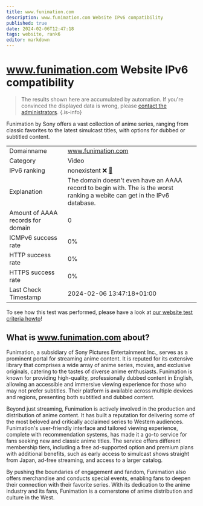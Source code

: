 ```yaml
---
title: www.funimation.com
description: www.funimation.com Website IPv6 compatibility
published: true
date: 2024-02-06T12:47:18
tags: website, rank6
editor: markdown
---
```


# www.funimation.com Website IPv6 compatibility

> The results shown here are accumulated by automation. If you're convinced the displayed data is wrong, please [contact the administrators](/howto/chat). 
{.is-info}

Funimation by Sony offers a vast collection of anime series, ranging from classic favorites to the latest simulcast titles, with options for dubbed or subtitled content.


|   |   |
| - | - |
| Domainname | www.funimation.com
| Category | Video |
| IPv6 ranking | nonexistent :x: [🔗](/howto/ranking) |
| Explanation | The domain doesn't even have an AAAA record to begin with. The is the worst ranking a webite can get in the IPv6 database. |
| Amount of AAAA records for domain | 0 |
| ICMPv6 success rate | 0%|
| HTTP success rate | 0% |
| HTTPS success rate | 0% |
| Last Check Timestamp | 2024-02-06 13:47:18+01:00 |

To see how this test was performed, please have a look at [our website test criteria howto](/howto/testcriteria/website)!


## What is www.funimation.com about?
Funimation, a subsidiary of Sony Pictures Entertainment Inc., serves as a prominent portal for streaming anime content. It is reputed for its extensive library that comprises a wide array of anime series, movies, and exclusive originals, catering to the tastes of diverse anime enthusiasts. Funimation is known for providing high-quality, professionally dubbed content in English, allowing an accessible and immersive viewing experience for those who may not prefer subtitles. Their platform is available across multiple devices and regions, presenting both subtitled and dubbed content.

Beyond just streaming, Funimation is actively involved in the production and distribution of anime content. It has built a reputation for delivering some of the most beloved and critically acclaimed series to Western audiences. Funimation's user-friendly interface and tailored viewing experience, complete with recommendation systems, has made it a go-to service for fans seeking new and classic anime titles. The service offers different membership tiers, including a free ad-supported option and premium plans with additional benefits, such as early access to simulcast shows straight from Japan, ad-free streaming, and access to a larger catalog.

By pushing the boundaries of engagement and fandom, Funimation also offers merchandise and conducts special events, enabling fans to deepen their connection with their favorite series. With its dedication to the anime industry and its fans, Funimation is a cornerstone of anime distribution and culture in the West.


